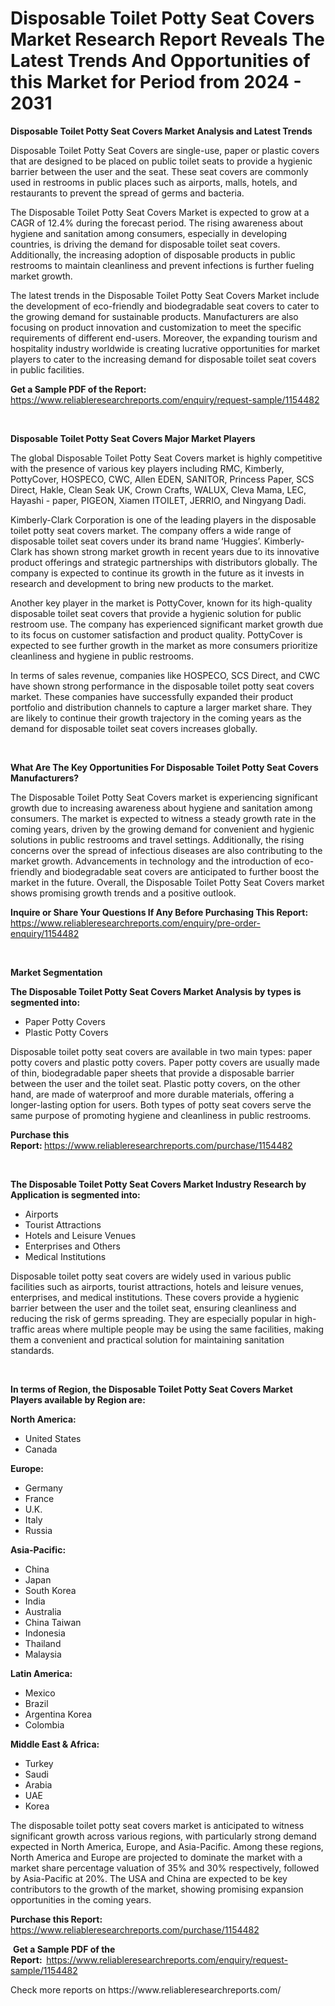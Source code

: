 <p><h1>Disposable Toilet Potty Seat Covers Market Research Report Reveals The Latest Trends And Opportunities of this Market for Period from 2024 - 2031</h1></p><p><strong>Disposable Toilet Potty Seat Covers Market Analysis and Latest Trends</strong></p>
<p><p>Disposable Toilet Potty Seat Covers are single-use, paper or plastic covers that are designed to be placed on public toilet seats to provide a hygienic barrier between the user and the seat. These seat covers are commonly used in restrooms in public places such as airports, malls, hotels, and restaurants to prevent the spread of germs and bacteria.</p><p>The Disposable Toilet Potty Seat Covers Market is expected to grow at a CAGR of 12.4% during the forecast period. The rising awareness about hygiene and sanitation among consumers, especially in developing countries, is driving the demand for disposable toilet seat covers. Additionally, the increasing adoption of disposable products in public restrooms to maintain cleanliness and prevent infections is further fueling market growth.</p><p>The latest trends in the Disposable Toilet Potty Seat Covers Market include the development of eco-friendly and biodegradable seat covers to cater to the growing demand for sustainable products. Manufacturers are also focusing on product innovation and customization to meet the specific requirements of different end-users. Moreover, the expanding tourism and hospitality industry worldwide is creating lucrative opportunities for market players to cater to the increasing demand for disposable toilet seat covers in public facilities.</p></p>
<p><strong>Get a Sample PDF of the Report:&nbsp;</strong> <a href="https://www.reliableresearchreports.com/enquiry/request-sample/1154482">https://www.reliableresearchreports.com/enquiry/request-sample/1154482</a></p>
<p>&nbsp;</p>
<p><strong>Disposable Toilet Potty Seat Covers Major Market Players</strong></p>
<p><p>The global Disposable Toilet Potty Seat Covers market is highly competitive with the presence of various key players including RMC, Kimberly, PottyCover, HOSPECO, CWC, Allen EDEN, SANITOR, Princess Paper, SCS Direct, Hakle, Clean Seak UK, Crown Crafts, WALUX, Cleva Mama, LEC, Hayashi - paper, PIGEON, Xiamen ITOILET, JERRIO, and Ningyang Dadi.</p><p>Kimberly-Clark Corporation is one of the leading players in the disposable toilet potty seat covers market. The company offers a wide range of disposable toilet seat covers under its brand name ‘Huggies’. Kimberly-Clark has shown strong market growth in recent years due to its innovative product offerings and strategic partnerships with distributors globally. The company is expected to continue its growth in the future as it invests in research and development to bring new products to the market.</p><p>Another key player in the market is PottyCover, known for its high-quality disposable toilet seat covers that provide a hygienic solution for public restroom use. The company has experienced significant market growth due to its focus on customer satisfaction and product quality. PottyCover is expected to see further growth in the market as more consumers prioritize cleanliness and hygiene in public restrooms.</p><p>In terms of sales revenue, companies like HOSPECO, SCS Direct, and CWC have shown strong performance in the disposable toilet potty seat covers market. These companies have successfully expanded their product portfolio and distribution channels to capture a larger market share. They are likely to continue their growth trajectory in the coming years as the demand for disposable toilet seat covers increases globally.</p></p>
<p>&nbsp;</p>
<p><strong>What Are The Key Opportunities For Disposable Toilet Potty Seat Covers Manufacturers?</strong></p>
<p><p>The Disposable Toilet Potty Seat Covers market is experiencing significant growth due to increasing awareness about hygiene and sanitation among consumers. The market is expected to witness a steady growth rate in the coming years, driven by the growing demand for convenient and hygienic solutions in public restrooms and travel settings. Additionally, the rising concerns over the spread of infectious diseases are also contributing to the market growth. Advancements in technology and the introduction of eco-friendly and biodegradable seat covers are anticipated to further boost the market in the future. Overall, the Disposable Toilet Potty Seat Covers market shows promising growth trends and a positive outlook.</p></p>
<p><strong>Inquire or Share Your Questions If Any Before Purchasing This Report:</strong> <a href="https://www.reliableresearchreports.com/enquiry/pre-order-enquiry/1154482">https://www.reliableresearchreports.com/enquiry/pre-order-enquiry/1154482</a></p>
<p>&nbsp;</p>
<p><strong>Market Segmentation</strong></p>
<p><strong>The Disposable Toilet Potty Seat Covers Market Analysis by types is segmented into:</strong></p>
<p><ul><li>Paper Potty Covers</li><li>Plastic Potty Covers</li></ul></p>
<p><p>Disposable toilet potty seat covers are available in two main types: paper potty covers and plastic potty covers. Paper potty covers are usually made of thin, biodegradable paper sheets that provide a disposable barrier between the user and the toilet seat. Plastic potty covers, on the other hand, are made of waterproof and more durable materials, offering a longer-lasting option for users. Both types of potty seat covers serve the same purpose of promoting hygiene and cleanliness in public restrooms.</p></p>
<p><strong>Purchase this Report:&nbsp;</strong><a href="https://www.reliableresearchreports.com/purchase/1154482">https://www.reliableresearchreports.com/purchase/1154482</a></p>
<p>&nbsp;</p>
<p><strong>The Disposable Toilet Potty Seat Covers Market Industry Research by Application is segmented into:</strong></p>
<p><ul><li>Airports</li><li>Tourist Attractions</li><li>Hotels and Leisure Venues</li><li>Enterprises and Others</li><li>Medical Institutions</li></ul></p>
<p><p>Disposable toilet potty seat covers are widely used in various public facilities such as airports, tourist attractions, hotels and leisure venues, enterprises, and medical institutions. These covers provide a hygienic barrier between the user and the toilet seat, ensuring cleanliness and reducing the risk of germs spreading. They are especially popular in high-traffic areas where multiple people may be using the same facilities, making them a convenient and practical solution for maintaining sanitation standards.</p></p>
<p>&nbsp;</p>
<p><strong>In terms of Region, the Disposable Toilet Potty Seat Covers Market Players available by Region are:</strong></p>
<p>
    <p> <strong> North America: </strong>
        <ul>
            <li>United States</li>
            <li>Canada</li>
        </ul>
        </p> 
    <p> <strong> Europe: </strong>
        <ul>
            <li>Germany</li>
            <li>France</li>
            <li>U.K.</li>
            <li>Italy</li>
            <li>Russia</li>
        </ul>
        </p> 
    <p> <strong> Asia-Pacific: </strong>
        <ul>
            <li>China</li>
            <li>Japan</li>
            <li>South Korea</li>
            <li>India</li>
            <li>Australia</li>
            <li>China Taiwan</li>
            <li>Indonesia</li>
            <li>Thailand</li>
            <li>Malaysia</li>
        </ul>
        </p> 
    <p> <strong> Latin America: </strong>
        <ul>
            <li>Mexico</li>
            <li>Brazil</li>
            <li>Argentina Korea</li>
            <li>Colombia</li>
        </ul>
        </p> 
    <p> <strong> Middle East & Africa: </strong>
        <ul>
            <li>Turkey</li>
            <li>Saudi</li>
            <li>Arabia</li>
            <li>UAE</li>
            <li>Korea</li>
        </ul>
    </p>
    </p>
<p><p>The disposable toilet potty seat covers market is anticipated to witness significant growth across various regions, with particularly strong demand expected in North America, Europe, and Asia-Pacific. Among these regions, North America and Europe are projected to dominate the market with a market share percentage valuation of 35% and 30% respectively, followed by Asia-Pacific at 20%. The USA and China are expected to be key contributors to the growth of the market, showing promising expansion opportunities in the coming years.</p></p>
<p><strong>Purchase this Report: </strong><a href="https://www.reliableresearchreports.com/purchase/1154482">https://www.reliableresearchreports.com/purchase/1154482</a></p>
<p>&nbsp;<strong>Get a Sample PDF of the Report:&nbsp;&nbsp;</strong><a href="https://www.reliableresearchreports.com/enquiry/request-sample/1154482">https://www.reliableresearchreports.com/enquiry/request-sample/1154482</a></p>
<p><strong></strong></p>
<p>Check more reports on https://www.reliableresearchreports.com/</p>